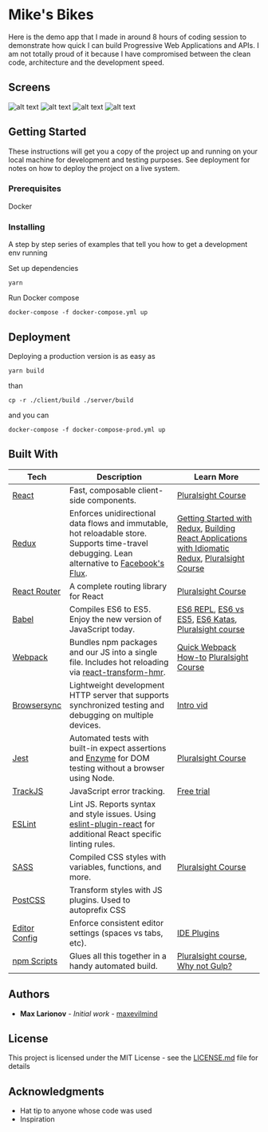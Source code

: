# Mike's Bikes

Here is the demo app that I made in around 8 hours of coding session to demonstrate how quick I can build Progressive Web Applications and APIs.
I am not totally proud of it because I have compromised between the clean code, architecture and the development speed.

## Screens

![alt text](https://raw.githubusercontent.com/maxevilmind/mikes-bikes/master/screens/Screen%20Shot%202018-08-25%20at%2012.28.39%20PM.png)
![alt text](https://raw.githubusercontent.com/maxevilmind/mikes-bikes/master/screens/Screen%20Shot%202018-08-25%20at%2012.30.09%20PM.png)
![alt text](https://raw.githubusercontent.com/maxevilmind/mikes-bikes/master/screens/Screen%20Shot%202018-08-25%20at%2012.31.31%20PM.png)
![alt text](https://raw.githubusercontent.com/maxevilmind/mikes-bikes/master/screens/Screen%20Shot%202018-08-25%20at%2012.32.01%20PM.png)


## Getting Started

These instructions will get you a copy of the project up and running on your local machine for development and testing purposes. See deployment for notes on how to deploy the project on a live system.

### Prerequisites

Docker

### Installing

A step by step series of examples that tell you how to get a development env running

Set up dependencies

```
yarn
```

Run Docker compose 

```
docker-compose -f docker-compose.yml up
```

## Deployment

Deploying a production version is as easy as
```
yarn build
```
than
```
cp -r ./client/build ./server/build
```
and you can
```
docker-compose -f docker-compose-prod.yml up
```

## Built With
| **Tech** | **Description** |**Learn More**|
|----------|-------|---|
|  [React](https://facebook.github.io/react/)  |   Fast, composable client-side components.    | [Pluralsight Course](https://www.pluralsight.com/courses/react-flux-building-applications)  |
|  [Redux](http://redux.js.org) |  Enforces unidirectional data flows and immutable, hot reloadable store. Supports time-travel debugging. Lean alternative to [Facebook's Flux](https://facebook.github.io/flux/docs/overview.html).| [Getting Started with Redux](https://egghead.io/courses/getting-started-with-redux), [Building React Applications with Idiomatic Redux](https://egghead.io/courses/building-react-applications-with-idiomatic-redux), [Pluralsight Course](http://www.pluralsight.com/courses/react-redux-react-router-es6)|
|  [React Router](https://github.com/reactjs/react-router) | A complete routing library for React | [Pluralsight Course](https://www.pluralsight.com/courses/react-flux-building-applications) |
|  [Babel](http://babeljs.io) |  Compiles ES6 to ES5. Enjoy the new version of JavaScript today.     | [ES6 REPL](https://babeljs.io/repl/), [ES6 vs ES5](http://es6-features.org), [ES6 Katas](http://es6katas.org), [Pluralsight course](https://www.pluralsight.com/courses/javascript-fundamentals-es6)    |
| [Webpack](https://webpack.js.org) | Bundles npm packages and our JS into a single file. Includes hot reloading via [react-transform-hmr](https://www.npmjs.com/package/react-transform-hmr). | [Quick Webpack How-to](https://github.com/petehunt/webpack-howto) [Pluralsight Course](https://www.pluralsight.com/courses/webpack-fundamentals)|
| [Browsersync](https://www.browsersync.io/) | Lightweight development HTTP server that supports synchronized testing and debugging on multiple devices. | [Intro vid](https://www.youtube.com/watch?time_continue=1&v=heNWfzc7ufQ)|
| [Jest](https://facebook.github.io/jest/) | Automated tests with built-in expect assertions and [Enzyme](https://github.com/airbnb/enzyme) for DOM testing without a browser using Node. | [Pluralsight Course](https://www.pluralsight.com/courses/testing-javascript) |
| [TrackJS](https://trackjs.com/) | JavaScript error tracking. | [Free trial](https://my.trackjs.com/signup)|  
| [ESLint](http://eslint.org/)| Lint JS. Reports syntax and style issues. Using [eslint-plugin-react](https://github.com/yannickcr/eslint-plugin-react) for additional React specific linting rules. | |
| [SASS](http://sass-lang.com/) | Compiled CSS styles with variables, functions, and more. | [Pluralsight Course](https://www.pluralsight.com/courses/better-css)|
| [PostCSS](https://github.com/postcss/postcss) | Transform styles with JS plugins. Used to autoprefix CSS |
| [Editor Config](http://editorconfig.org) | Enforce consistent editor settings (spaces vs tabs, etc). | [IDE Plugins](http://editorconfig.org/#download) |
| [npm Scripts](https://docs.npmjs.com/misc/scripts)| Glues all this together in a handy automated build. | [Pluralsight course](https://www.pluralsight.com/courses/npm-build-tool-introduction), [Why not Gulp?](https://medium.com/@housecor/why-i-left-gulp-and-grunt-for-npm-scripts-3d6853dd22b8#.vtaziro8n)  |

## Authors

* **Max Larionov** - *Initial work* - [maxevilmind](https://github.com/maxevilmind)

## License

This project is licensed under the MIT License - see the [LICENSE.md](LICENSE.md) file for details

## Acknowledgments

* Hat tip to anyone whose code was used
* Inspiration
